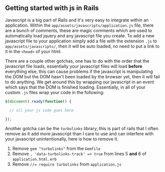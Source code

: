 ## Getting started with js in Rails

Javascript is a big part of Rails and it's very easy to integrate within an application. Within the `app/assets/javascripts/application.js` file, there are a bunch of comments, these are magic comments which are used to automatically load jquery and any javascript file you create. To add a new javascript file to your application simply add a file with the extension `.js` to `app/assets/javascripts/`, then it will be auto loaded, no need to put a link to it in the `<head>` of your html.

There are a couple other gotchas, one has to do with the order that the javascript file loads, essentially your javascript files will load **before** everything else, this can cause problems if the javascript is manipulating the DOM but the DOM hasn't been loaded by the browser yet, then it will fail to do anything. We get around this by wrapping our javascript in an event which says that the DOM is finished loading. Essentially, in all of your custom `.js` files wrap your code in the following:

```js
$(document).ready(function() {

  // all your js code goes here

});
```

Another gotcha can be the `turbolinks` library, this is part of rails that I often remove as it add more javascript than I care to use and can interfere with your javascript unintentionally, here is how to remove it.

1. Remove `gem "turbolinks"` from the `Gemfile`
1. Remove `, 'data-turbolinks-track' => true` from lines 5 **and** 6 of `application.html.erb`
1. Remove `//= require turbolinks` from `application.js`
